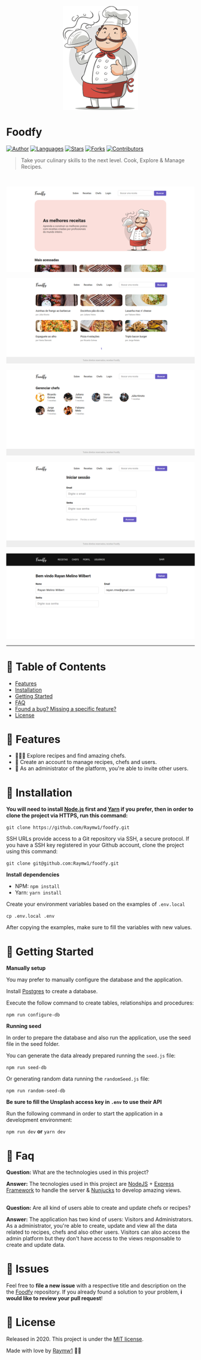 <p align="center">
   <img src="./public/assets/chef.png" width="200"/>
</p>

# Foodfy





[![Author](https://img.shields.io/badge/author-Raymw1-341s4f?style=flat-square)](https://github.com/Raymw1)
[![Languages](https://img.shields.io/github/languages/count/Raymw1/foodfy?color=41s4f&style=flat-square)](#)
[![Stars](https://img.shields.io/github/stars/Raymw1/foodfy?color=41s4f&style=flat-square)](https://github.com/Raymw1/foodfy/stargazers)
[![Forks](https://img.shields.io/github/forks/Raymw1/foodfy?color=41s4f&style=flat-square)](https://github.com/Raymw1/foodfy/network/members)
[![Contributors](https://img.shields.io/github/contributors/Raymw1/foodfy?color=41s4f&style=flat-square)](https://github.com/Raymw1/foodfy/graphs/contributors)


> Take your culinary skills to the next level. Cook, Explore & Manage Recipes.

<br />

<p align="center"><img src=".github/home.png"/></p>
<p align="center"><img src=".github/recipes.png"/></p>
<p align="center"><img src=".github/chefs.png"/></p>
<p align="center"><img src=".github/login.png"/></p>
<p align="center"><img src=".github/admin.png"/></p>


---

# :pushpin: Table of Contents

* [Features](#rocket-features)
* [Installation](#construction_worker-installation)
* [Getting Started](#runner-getting-started)
* [FAQ](#postbox-faq)
* [Found a bug? Missing a specific feature?](#bug-issues)
* [License](#closed_book-license)


# :rocket: Features

* 👩🏽‍🍳 Explore recipes and find amazing chefs.
* 🍕 Create an account to manage recipes, chefs and users.
* 📨 As an administrator of the platform, you're able to invite other users.

# :construction_worker: Installation

**You will need to install [Node.js](https://nodejs.org/en/download/) first and [Yarn](https://yarnpkg.com/) if you prefer, then in order to clone the project via HTTPS, run this command:**

```git clone https://github.com/Raymw1/foodfy.git```

SSH URLs provide access to a Git repository via SSH, a secure protocol. If you have a SSH key registered in your Github account, clone the project using this command:

```git clone git@github.com:Raymw1/foodfy.git```

**Install dependencies**

* NPM: ```npm install```
* Yarn: ```yarn install```

Create your environment variables based on the examples of ```.env.local```

```cp .env.local .env```

After copying the examples, make sure to fill the variables with new values.

# :runner: Getting Started

**Manually setup**

You may prefer to manually configure the database and the application.

Install [Postgres](https://www.postgresql.org/) to create a database.

Execute the follow command to create tables, relationships and procedures:

```npm run configure-db```

**Running seed**

In order to prepare the database and also run the application, use the seed file in the seed folder.

You can generate the data already prepared running the ```seed.js``` file:

```npm run seed-db```

Or generating random data running the ```randomSeed.js``` file:

```npm run random-seed-db```

**Be sure to fill the Unsplash access key in ```.env``` to use their API**

Run the following command in order to start the application in a development environment:

```npm run dev``` **or** ```yarn dev```

# :postbox: Faq

**Question:** What are the technologies used in this project?

**Answer:** The tecnologies used in this project are [NodeJS](https://nodejs.org/en/) + [Express Framework](http://expressjs.com/en/) to handle the server & [Nunjucks](https://mozilla.github.io/nunjucks/templating.html) to develop amazing views.
##

**Question:** Are all kind of users able to create and update chefs or recipes?

**Answer:** The application has two kind of users: Visitors and Administrators. As a administrator, you're able to create, update and view all the data related to recipes, chefs and also other users. Visitors can also access the admin platform but they don't have access to the views responsable to create and update data.

# :bug: Issues

Feel free to **file a new issue** with a respective title and description on the the [Foodfy](https://github.com/Raymw1/foodfy/issues) repository. If you already found a solution to your problem, **i would like to review your pull request**!

# :closed_book: License

Released in 2020.
This project is under the [MIT license](https://github.com/Raymw1/foodfy/blob/master/LICENSE).

Made with love by [Raymw1](https://github.com/Raymw1) 💜🚀
